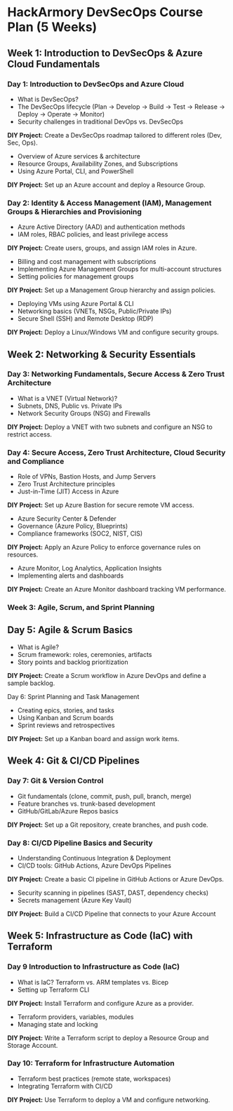 # HackArmory DevSecOps Course Plan (5 Weeks)

## Week 1: Introduction to DevSecOps & Azure Cloud Fundamentals

### Day 1: Introduction to DevSecOps and Azure Cloud
* What is DevSecOps?
* The DevSecOps lifecycle (Plan → Develop → Build → Test → Release → Deploy → Operate → Monitor)
* Security challenges in traditional DevOps vs. DevSecOps

**DIY Project:** Create a DevSecOps roadmap tailored to different roles (Dev, Sec, Ops).

* Overview of Azure services & architecture
* Resource Groups, Availability Zones, and Subscriptions
* Using Azure Portal, CLI, and PowerShell

**DIY Project:** Set up an Azure account and deploy a Resource Group.

### Day 2: Identity & Access Management (IAM), Management Groups & Hierarchies and Provisioning
* Azure Active Directory (AAD) and authentication methods
* IAM roles, RBAC policies, and least privilege access

**DIY Project:** Create users, groups, and assign IAM roles in Azure.

* Billing and cost management with subscriptions
* Implementing Azure Management Groups for multi-account structures
* Setting policies for management groups

**DIY Project:** Set up a Management Group hierarchy and assign policies.

* Deploying VMs using Azure Portal & CLI
* Networking basics (VNETs, NSGs, Public/Private IPs)
* Secure Shell (SSH) and Remote Desktop (RDP)

**DIY Project:** Deploy a Linux/Windows VM and configure security groups.

## Week 2: Networking & Security Essentials

### Day 3: Networking Fundamentals, Secure Access & Zero Trust Architecture

* What is a VNET (Virtual Network)?
* Subnets, DNS, Public vs. Private IPs
* Network Security Groups (NSG) and Firewalls

**DIY Project:** Deploy a VNET with two subnets and configure an NSG to restrict access.

### Day 4: Secure Access, Zero Trust Architecture, Cloud Security and Compliance

* Role of VPNs, Bastion Hosts, and Jump Servers
* Zero Trust Architecture principles
* Just-in-Time (JIT) Access in Azure

**DIY Project:** Set up Azure Bastion for secure remote VM access.

* Azure Security Center & Defender
* Governance (Azure Policy, Blueprints)
* Compliance frameworks (SOC2, NIST, CIS)

**DIY Project:** Apply an Azure Policy to enforce governance rules on resources.

* Azure Monitor, Log Analytics, Application Insights
* Implementing alerts and dashboards

**DIY Project:** Create an Azure Monitor dashboard tracking VM performance.

### Week 3: Agile, Scrum, and Sprint Planning
## Day 5: Agile & Scrum Basics

* What is Agile?
* Scrum framework: roles, ceremonies, artifacts
* Story points and backlog prioritization

**DIY Project:** Create a Scrum workflow in Azure DevOps and define a sample backlog.

Day 6: Sprint Planning and Task Management

* Creating epics, stories, and tasks
* Using Kanban and Scrum boards
* Sprint reviews and retrospectives

**DIY Project:** Set up a Kanban board and assign work items.

## Week 4: Git & CI/CD Pipelines
### Day 7: Git & Version Control

* Git fundamentals (clone, commit, push, pull, branch, merge)
* Feature branches vs. trunk-based development
* GitHub/GitLab/Azure Repos basics

**DIY Project:** Set up a Git repository, create branches, and push code.

### Day 8: CI/CD Pipeline Basics and Security

* Understanding Continuous Integration & Deployment
* CI/CD tools: GitHub Actions, Azure DevOps Pipelines

**DIY Project:** Create a basic CI pipeline in GitHub Actions or Azure DevOps.

* Security scanning in pipelines (SAST, DAST, dependency checks)
* Secrets management (Azure Key Vault)

**DIY Project:** Build a CI/CD Pipeline that connects to your Azure Account

## Week 5: Infrastructure as Code (IaC) with Terraform
### Day 9 Introduction to Infrastructure as Code (IaC)

* What is IaC? Terraform vs. ARM templates vs. Bicep
* Setting up Terraform CLI

**DIY Project:** Install Terraform and configure Azure as a provider.

* Terraform providers, variables, modules
* Managing state and locking

**DIY Project:** Write a Terraform script to deploy a Resource Group and Storage Account.

### Day 10: Terraform for Infrastructure Automation

* Terraform best practices (remote state, workspaces)
* Integrating Terraform with CI/CD

**DIY Project:** Use Terraform to deploy a VM and configure networking.